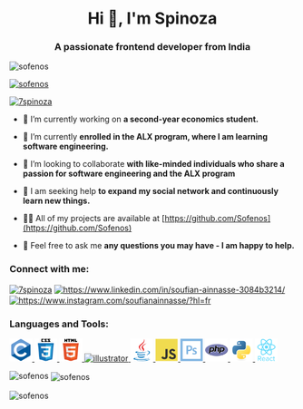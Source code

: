 <h1 align="center">Hi 👋, I'm Spinoza</h1>
<h3 align="center">A passionate frontend developer from India</h3>

<p align="left"> <img src="https://komarev.com/ghpvc/?username=sofenos&label=Profile%20views&color=0e75b6&style=flat" alt="sofenos" /> </p>

<p align="left"> <a href="https://github.com/ryo-ma/github-profile-trophy"><img src="https://github-profile-trophy.vercel.app/?username=sofenos" alt="sofenos" /></a> </p>

<p align="left"> <a href="https://twitter.com/7spinoza" target="blank"><img src="https://img.shields.io/twitter/follow/7spinoza?logo=twitter&style=for-the-badge" alt="7spinoza" /></a> </p>

- 🔭 I’m currently working on **a second-year economics student.**

- 🌱 I’m currently **enrolled in the ALX program, where I am learning software engineering.**

- 👯 I’m looking to collaborate **with like-minded individuals who share a passion for software engineering and the ALX program**

- 🤝 I am seeking help **to expand my social network and continuously learn new things.**

- 👨‍💻 All of my projects are available at [https://github.com/Sofenos](https://github.com/Sofenos)

- 💬 Feel free to ask me **any questions you may have - I am happy to help.**

<h3 align="left">Connect with me:</h3>
<p align="left">
<a href="https://twitter.com/7spinoza" target="blank"><img align="center" src="https://raw.githubusercontent.com/rahuldkjain/github-profile-readme-generator/master/src/images/icons/Social/twitter.svg" alt="7spinoza" height="30" width="40" /></a>
<a href="https://linkedin.com/in/https://www.linkedin.com/in/soufian-ainnasse-3084b3214/" target="blank"><img align="center" src="https://raw.githubusercontent.com/rahuldkjain/github-profile-readme-generator/master/src/images/icons/Social/linked-in-alt.svg" alt="https://www.linkedin.com/in/soufian-ainnasse-3084b3214/" height="30" width="40" /></a>
<a href="https://instagram.com/https://www.instagram.com/soufianainnasse/?hl=fr" target="blank"><img align="center" src="https://raw.githubusercontent.com/rahuldkjain/github-profile-readme-generator/master/src/images/icons/Social/instagram.svg" alt="https://www.instagram.com/soufianainnasse/?hl=fr" height="30" width="40" /></a>
</p>

<h3 align="left">Languages and Tools:</h3>
<p align="left"> <a href="https://www.cprogramming.com/" target="_blank" rel="noreferrer"> <img src="https://raw.githubusercontent.com/devicons/devicon/master/icons/c/c-original.svg" alt="c" width="40" height="40"/> </a> <a href="https://www.w3schools.com/css/" target="_blank" rel="noreferrer"> <img src="https://raw.githubusercontent.com/devicons/devicon/master/icons/css3/css3-original-wordmark.svg" alt="css3" width="40" height="40"/> </a> <a href="https://www.w3.org/html/" target="_blank" rel="noreferrer"> <img src="https://raw.githubusercontent.com/devicons/devicon/master/icons/html5/html5-original-wordmark.svg" alt="html5" width="40" height="40"/> </a> <a href="https://www.adobe.com/in/products/illustrator.html" target="_blank" rel="noreferrer"> <img src="https://www.vectorlogo.zone/logos/adobe_illustrator/adobe_illustrator-icon.svg" alt="illustrator" width="40" height="40"/> </a> <a href="https://www.java.com" target="_blank" rel="noreferrer"> <img src="https://raw.githubusercontent.com/devicons/devicon/master/icons/java/java-original.svg" alt="java" width="40" height="40"/> </a> <a href="https://developer.mozilla.org/en-US/docs/Web/JavaScript" target="_blank" rel="noreferrer"> <img src="https://raw.githubusercontent.com/devicons/devicon/master/icons/javascript/javascript-original.svg" alt="javascript" width="40" height="40"/> </a> <a href="https://www.photoshop.com/en" target="_blank" rel="noreferrer"> <img src="https://raw.githubusercontent.com/devicons/devicon/master/icons/photoshop/photoshop-line.svg" alt="photoshop" width="40" height="40"/> </a> <a href="https://www.php.net" target="_blank" rel="noreferrer"> <img src="https://raw.githubusercontent.com/devicons/devicon/master/icons/php/php-original.svg" alt="php" width="40" height="40"/> </a> <a href="https://www.python.org" target="_blank" rel="noreferrer"> <img src="https://raw.githubusercontent.com/devicons/devicon/master/icons/python/python-original.svg" alt="python" width="40" height="40"/> </a> <a href="https://reactjs.org/" target="_blank" rel="noreferrer"> <img src="https://raw.githubusercontent.com/devicons/devicon/master/icons/react/react-original-wordmark.svg" alt="react" width="40" height="40"/> </a> </p>

<p><img align="left" src="https://github-readme-stats.vercel.app/api/top-langs?username=sofenos&show_icons=true&locale=en&layout=compact" alt="sofenos" /></p>

<p>&nbsp;<img align="center" src="https://github-readme-stats.vercel.app/api?username=sofenos&show_icons=true&locale=en" alt="sofenos" /></p>

<p><img align="center" src="https://github-readme-streak-stats.herokuapp.com/?user=sofenos&" alt="sofenos" /></p>

